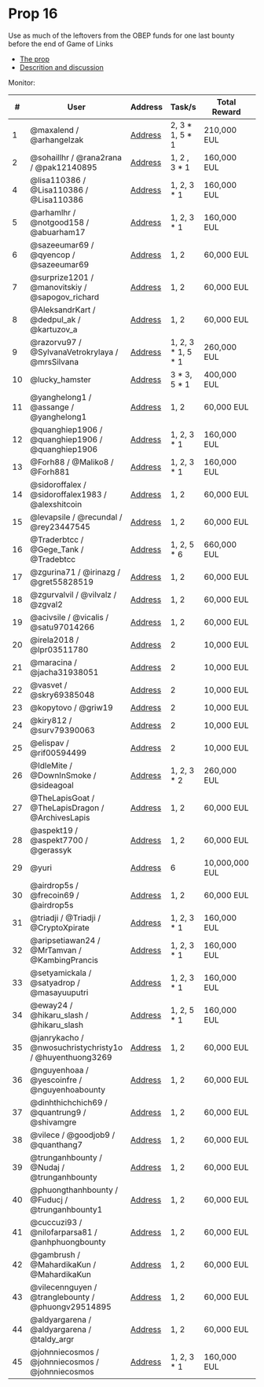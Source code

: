# Prop 16

Use as much of the leftovers from the OBEP funds for one last bounty before the end of Game of Links

- [The prop](https://cyber.page/governance/16)
- [Descrition and discussion](https://ai.cybercongress.ai/t/prop-16-discussion-abolish-obep-bounty-for-a-combinaltion-of-both/149)

Monitor:

| # | User | Address | Task/s | Total Reward | Proof |
|---|------|---------|-------|---------------|--------|
| 1 | @maxalend / @arhangelzak | [Address](https://cyber.page/network/euler/contract/cyber1zejjt25xw9gwvhave95ykkvgqjtk7j56dpkre2) | 2, 3 * 1, 5 * 1 | 210,000 EUL | [TX]() | 
| 2 | @sohaillhr / @rana2rana / @pak12140895  | [Address](https://cyber.page/network/euler/contract/cyber1z3u9w3vyq6sw7ndxcdpjkgvlj0qaqm6s9qzfvu) | 1, 2 , 3 * 1 | 160,000 EUL | [TX]() | 
| 4 | @lisa110386 / @Lisa110386 / @Lisa110386 | [Address](https://cyber.page/network/euler/contract/cyber1ke9xxd3d6y0ttduac062zvv3r0jtakvhj5nr9l) | 1, 2, 3 * 1 | 160,000 EUL | [TX]() | 
| 5 | @arhamlhr / @notgood158 / @abuarham17  | [Address](https://cyber.page/network/euler/contract/cyber1pzyt3y68zcnvl7hkvuffqfedccaptf6n0j4unq) | 1, 2, 3 * 1 | 160,000 EUL | [TX]() | 
| 6 | @sazeeumar69 / @qyencop / @sazeeumar69 | [Address](https://cyber.page/network/euler/contract/cyber1h9zrqgwcjtul3s9qxf0hk0ym9alm44ztqk9jn0) | 1, 2 | 60,000 EUL | [TX]() | 
| 7 | @surprize1201 / @manovitskiy / @sapogov_richard | [Address](https://cyber.page/network/euler/contract/cyber14thj9udwenk5q8c5ey2urude2j54xud2ejfckv) | 1, 2 | 60,000 EUL | [TX]() | 
| 8 | @AleksandrKart / @dedpul_ak / @kartuzov_a | [Address](https://cyber.page/network/euler/contract/cyber185y3kgv3e6t4sue0a55jyq88hv76th3u8ttxz9) | 1, 2 | 60,000 EUL | [TX]() | 
| 9 | @razorvu97 / @SylvanaVetrokrylaya / @mrsSilvana | [Address](https://cyber.page/network/euler/contract/cyber19lsruwa85k93ahzkdwaydyrl6ehz9dmmj9lxce) | 1, 2, 3 * 1, 5 * 1 | 260,000 EUL | [TX]() | 
| 10 | @lucky_hamster | [Address](https://cyber.page/network/euler/contract/cyber1rc2647d9nftgwwh9n5vaw26lnjdrewc4fygps4) | 3 * 3, 5 * 1 | 400,000 EUL | [TX]() | 
| 11 | @yanghelong1 / @assange / @yanghelong1 | [Address](https://cyber.page/network/euler/contract/cyber18fudz7p6ah9yvdr4p9aflp8pgzngx84car8y5q) | 1, 2 | 60,000 EUL | [TX]() | 
| 12 | @quanghiep1906 / @quanghiep1906 / @quanghiep1906 | [Address](https://cyber.page/network/euler/contract/cyber1jz57cgfr248y9w6sn76l7pugjkr6e7zh7uen5u) | 1, 2, 3 * 1 | 160,000 EUL | [TX]() | 
| 13 | @Forh88 / @Maliko8 / @Forh881 | [Address](https://cyber.page/network/euler/contract/cyber1njpfrygstn6r5awzp77keyhkl3wfhzmvf6e6t4) | 1, 2, 3 * 1 | 160,000 EUL | [TX]() | 
| 14 | @sidoroffalex / @sidoroffalex1983 / @alexshitcoin | [Address](https://cyber.page/network/euler/contract/cyber1damlfdlp8yynjvrmv6pd3t33f4currrhadtqzl) | 1, 2 | 60,000 EUL | [TX]() | 
| 15 | @levapsile / @recundal / @rey23447545 | [Address](https://cyber.page/network/euler/contract/cyber1y7ku6vf9vq53pv4y6lw2zjn4d5ul3javlae4ql) | 1, 2 | 60,000 EUL | [TX]() | 
| 16 | @Traderbtcc / @Gege_Tank / @Tradebtcc | [Address](https://cyber.page/network/euler/contract/cyber1ypvt8rf8md7qedvnk0p8cvd6mnffepstr3u0kr) | 1, 2, 5 * 6 | 660,000 EUL | [TX]() | 
| 17 | @zgurina71 / @irinazg / @gret55828519 | [Address](https://cyber.page/network/euler/contract/cyber17tksas9e4nkp25vgwcsd7z6y83pa6u7sf4hlwl) | 1, 2 | 60,000 EUL | [TX]() | 
| 18 | @zgurvalvil / @vilvalz / @zgval2 | [Address](https://cyber.page/network/euler/contract/cyber167hs9ma63wd02xym0vjw80uqlekt0cs539rtd3) | 1, 2 | 60,000 EUL | [TX]() | 
| 19 | @acivsile / @vicalis / @satu97014266 | [Address](https://cyber.page/network/euler/contract/cyber13855g4d5pfhtnqemgp700qs36qpjdnazt443vf) | 1, 2 | 60,000 EUL | [TX]() | 
| 20 | @irela2018 / @lpr03511780 | [Address](https://cyber.page/network/euler/contract/cyber1jlu5u2sj0afddmcj7lxfy0ng466s8l2qf233z3) | 2 | 10,000 EUL | [TX]() | 
| 21 | @maracina / @jacha31938051 | [Address](https://cyber.page/network/euler/contract/cyber1m3yh7j0jefp9dl26cz8fqexfg8tds39lna899n) | 2 | 10,000 EUL | [TX]() | 
| 22 | @vasvet / @skry69385048 | [Address](https://cyber.page/network/euler/contract/cyber1ueywgan39tj27pdysq0d54cqvcwyggf6a52tcr) | 2 | 10,000 EUL | [TX]() | 
| 23 | @kopytovo / @griw19 | [Address](https://cyber.page/network/euler/contract/cyber1pkxtd9xwmqwg08kjgz9xqyee3aw7j8upflkxq8) | 2 | 10,000 EUL | [TX]() | 
| 24 | @kiry812 / @surv79390063 | [Address](https://cyber.page/network/euler/contract/cyber197h938dvw52kzf2l7gke2u5tcz3grvlezpwmce) | 2 | 10,000 EUL | [TX]() | 
| 25 | @elispav / @rif00594499 | [Address](https://cyber.page/network/euler/contract/cyber12arnsa069zhad0e40mlgy034n7aq77e2h77hww) | 2 | 10,000 EUL | [TX]() | 
| 26 | @IdleMite / @DownInSmoke / @sideagoal | [Address](https://cyber.page/network/euler/contract/cyber1gh8tenvx2sf9kj2c359ey6s5k0vzlrl7xdc0jl) | 1, 2, 3 * 2 | 260,000 EUL | [TX]() | 
| 27 | @TheLapisGoat / @TheLapisDragon / @ArchivesLapis | [Address](https://cyber.page/network/euler/contract/cyber1tx6dnqh0nnj05uuell7rhnwhennscehlh2hy33) | 1, 2 | 60,000 EUL | [TX]() | 
| 28 | @aspekt19 / @aspekt7700 / @gerassyk | [Address](https://cyber.page/network/euler/contract/cyber1yvlp9gzqaufwz02swp5wqsqhlmfcrcl8ljen4x) | 1, 2 | 60,000 EUL | [TX]() | 
| 29 | @yuri | [Address](https://cyber.page/network/euler/contract/cyber1yvlp9gzqaufwz02swp5wqsqhlmfcrcl8ljen4х) | 6 | 10,000,000 EUL | [TX]() | 
| 30 | @airdrop5s / @frecoin69 / @airdrop5s | [Address](https://cyber.page/network/euler/contract/cyber1uym8hd4pum4zz2mpkf93y8435u725k97ajt2su) | 1, 2 | 60,000 EUL | [TX]() | 
| 31 | @triadji / @Triadji / @CryptoXpirate | [Address](https://cyber.page/network/euler/contract/cyber1wh5gfxyz8x95qyjlc2s24h3czr60vfeh2nx73q) | 1, 2, 3 * 1 | 160,000 EUL | [TX]() | 
| 32 | @aripsetiawan24 / @MrTamvan / @KambingPrancis | [Address](https://cyber.page/network/euler/contract/cyber1gffprg0nuvj9ve39s9rjhjp04u7k8xwahjce75) | 1, 2, 3 * 1 | 160,000 EUL | [TX]() | 
| 33 | @setyamickala / @satyadrop / @masayuuputri | [Address](https://cyber.page/network/euler/contract/cyber1pzxnpyvxr6x9z64y6w3ctv0cvcx9sp90a0p7dj) | 1, 2, 3 * 1 | 160,000 EUL | [TX]() | 
| 34 | @eway24 / @hikaru_slash / @hikaru_slash | [Address](https://cyber.page/network/euler/contract/cyber15ak23s0usm36hv2e4kajhe0yx592hw473eznpa) | 1, 2, 5 * 1 | 160,000 EUL | [TX]() | 
| 35 | @janrykacho / @nwosuchristychristy1o / @huyenthuong3269 | [Address](https://cyber.page/network/euler/contract/cyber1u4427txgc9pulkuu0wk4v9cjxqa0dxees937fh) | 1, 2 | 60,000 EUL | [TX]() | 
| 36 | @nguyenhoaa / @yescoinfre / @nguyenhoabounty | [Address](https://cyber.page/network/euler/contract/cyber1epcd5upewwa7s20u6kgf9uywa2f7c3yj76wzlj) | 1, 2 | 60,000 EUL | [TX]() | 
| 37 | @dinhthichchich69 / @quantrung9 / @shivamgre | [Address](https://cyber.page/network/euler/contract/cyber1cmhrs08sqv0823mj057svp8jerp6avne77gs59) | 1, 2 | 60,000 EUL | [TX]() | 
| 38 | @vilece / @goodjob9 / @quanthang7 | [Address](https://cyber.page/network/euler/contract/cyber176q2gvutyk63dzknylcvdhp6lyjwu5w9d4gqw3) | 1, 2 | 60,000 EUL | [TX]() | 
| 39 | @trunganhbounty / @Nudaj / @trunganhbounty | [Address](https://cyber.page/network/euler/contract/cyber1pzp9nadejsjzfkpfl9k7ktu2cfhprw4r6clkru) | 1, 2 | 60,000 EUL | [TX]() | 
| 40 | @phuongthanhbounty / @Fuducj / @trunganhbounty1 | [Address](https://cyber.page/network/euler/contract/cyber1wdk6rndatlj8dpxq799vmu50zft7xk577l2fa3) | 1, 2 | 60,000 EUL | [TX]() | 
| 41 | @cuccuzi93 / @nilofarparsa81 / @anhphuongbounty | [Address](https://cyber.page/network/euler/contract/cyber1xc6jdlqd8gd9e6p73xdc2yw7ad3tnl8w62x48z) | 1, 2 | 60,000 EUL | [TX]() | 
| 42 | @gambrush / @MahardikaKun / @MahardikaKun | [Address](https://cyber.page/network/euler/contract/cyber1s05hsv6fxhkpclwxzgnlfjjk7qdm78nm9qyfc6) | 1, 2 | 60,000 EUL | [TX]() | 
| 43 | @vilecennguyen / @tranglebounty / @phuongv29514895 | [Address](https://cyber.page/network/euler/contract/cyber1gtma98yjsx43zc30j99t7t0tmdjt2gypppdnc7) | 1, 2 | 60,000 EUL | [TX]() | 
| 44 | @aldyargarena / @aldyargarena / @taldy_argr | [Address](https://cyber.page/network/euler/contract/cyber1uz3xp4au0rxawmct6ffj0u3le7uglyza3fw6k9) | 1, 2 | 60,000 EUL | [TX]() | 
| 45 | @johnniecosmos / @johnniecosmos / @johnniecosmos | [Address](https://cyber.page/network/euler/contract/cyber150svyax8m8dwljwenc8xxtsg0avud07ms3sy5l) | 1, 2, 3 * 1 | 160,000 EUL | [TX]() | 



